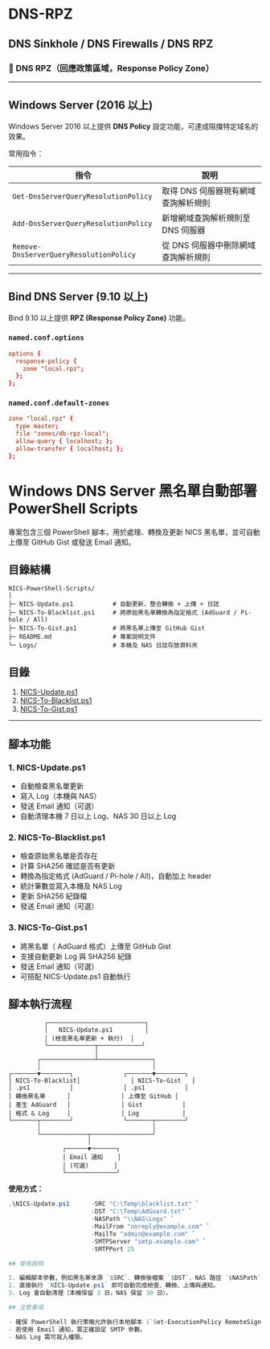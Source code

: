 # DNS-RPZ  
## DNS Sinkhole / DNS Firewalls / DNS RPZ  

### 📌 DNS RPZ（回應政策區域，Response Policy Zone）

---

## Windows Server (2016 以上)  

Windows Server 2016 以上提供 **DNS Policy** 設定功能，可達成阻擋特定域名的效果。  

常用指令：  

| 指令 | 說明 |
|------|------|
| `Get-DnsServerQueryResolutionPolicy` | 取得 DNS 伺服器現有網域查詢解析規則 |
| `Add-DnsServerQueryResolutionPolicy` | 新增網域查詢解析規則至 DNS 伺服器 |
| `Remove-DnsServerQueryResolutionPolicy` | 從 DNS 伺服器中刪除網域查詢解析規則 |

---

## Bind DNS Server (9.10 以上)  

Bind 9.10 以上提供 **RPZ (Response Policy Zone)** 功能。  

### `named.conf.options`  
```conf
options {
  response-policy {
    zone "local.rpz";
  };
};
```

### `named.conf.default-zones`  
```conf
zone "local.rpz" {
  type master;
  file "zones/db-rpz-local";
  allow-query { localhost; };
  allow-transfer { localhost; };
};
```



# Windows DNS Server 黑名單自動部署 PowerShell Scripts

專案包含三個 PowerShell 腳本，用於處理、轉換及更新 NICS 黑名單，並可自動上傳至 GitHub Gist 或發送 Email 通知。

## 目錄結構

```text
NICS-PowerShell-Scripts/
│
├─ NICS-Update.ps1           # 自動更新，整合轉換 + 上傳 + 日誌
├─ NICS-To-Blacklist.ps1     # 將原始黑名單轉換為指定格式 (AdGuard / Pi-hole / All)
├─ NICS-To-Gist.ps1          # 將黑名單上傳至 GitHub Gist
├─ README.md                 # 專案說明文件
└─ Logs/                     # 本機及 NAS 日誌存放資料夾
```

## 目錄

1. [NICS-Update.ps1](#nics-updateps1)
2. [NICS-To-Blacklist.ps1](#nics-to-adguardps1)  
3. [NICS-To-Gist.ps1](#nics-to-gistps1)  

---

## 腳本功能

### 1. NICS-Update.ps1
- 自動檢查黑名單更新
- 寫入 Log（本機與 NAS）
- 發送 Email 通知（可選）
- 自動清理本機 7 日以上 Log、NAS 30 日以上 Log

### 2. NICS-To-Blacklist.ps1
- 檢查原始黑名單是否存在
- 計算 SHA256 確認是否有更新
- 轉換為指定格式 (AdGuard / Pi-hole / All)，自動加上 header
- 統計筆數並寫入本機及 NAS Log
- 更新 SHA256 紀錄檔
- 發送 Email 通知（可選）

### 3. NICS-To-Gist.ps1
- 將黑名單（ AdGuard 格式）上傳至 GitHub Gist
- 支援自動更新 Log 與 SHA256 紀錄
- 發送 Email 通知（可選）
- 可搭配 NICS-Update.ps1 自動執行

## 腳本執行流程

```text
          ┌───────────────────────────┐
          │   NICS-Update.ps1         │
          │ (檢查黑名單更新 + 執行)  │
          └─────────────┬────────────┘
                        │
        ┌───────────────┴───────────────┐
        │                               │
┌───────▼────────┐              ┌───────▼────────┐
│ NICS-To-Blacklist│              │ NICS-To-Gist   │
│ .ps1           │              │ .ps1           │
│ 轉換黑名單      │              │ 上傳至 GitHub │
│ 產生 AdGuard   │              │ Gist           │
│ 格式 & Log     │              │ Log            │
└───────┬────────┘              └───────┬────────┘
        │                               │
        └─────────────┬─────────────────┘
                      │
               ┌──────▼───────┐
               │ Email 通知    │
               │ (可選)       │
               └──────────────┘
```

**使用方式：**

```powershell
.\NICS-Update.ps1      -SRC "C:\Temp\blacklist.txt" `
                       -DST "C:\Temp\AdGuard.txt" `
                       -NASPath "\\NAS\Logs" `
                       -MailFrom "noreply@example.com" `
                       -MailTo "admin@example.com" `
                       -SMTPServer "smtp.example.com" `
                       -SMTPPort 25

## 使用說明

1. 編輯腳本參數，例如黑名單來源 `$SRC`、轉換後檔案 `$DST`、NAS 路徑 `$NASPath`、Email 設定等。
2. 直接執行 `NICS-Update.ps1` 即可自動完成檢查、轉換、上傳與通知。
3. Log 會自動清理（本機保留 3 日，NAS 保留 30 日）。

## 注意事項

- 確保 PowerShell 執行策略允許執行本地腳本 (`Set-ExecutionPolicy RemoteSigned`)。
- 若使用 Email 通知，需正確設定 SMTP 參數。
- NAS Log 需可寫入權限。

